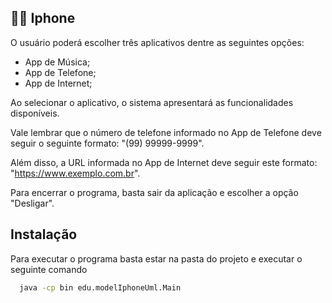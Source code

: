 
## 👩‍💻 Iphone

O usuário poderá escolher três aplicativos dentre as seguintes opções:

- App de Música; 
- App de Telefone; 
- App de Internet; 

Ao selecionar o aplicativo, o sistema apresentará as funcionalidades disponíveis.

Vale lembrar que o número de telefone informado no App de Telefone deve seguir o seguinte formato: "(99) 99999-9999".

Além disso, a URL informada no App de Internet deve seguir este formato: "https://www.exemplo.com.br".

Para encerrar o programa, basta sair da aplicação e escolher a opção "Desligar".


## Instalação

Para executar o programa basta estar na pasta do projeto e executar o seguinte comando

```bash
  java -cp bin edu.modelIphoneUml.Main
```
    